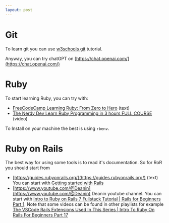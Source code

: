 ```yaml
---
layout: post
---
```


# Git

To learn git you can use [w3schools git](https://www.w3schools.com/git/) tutorial.

Anyway, you can try chatGPT on [https://chat.openai.com/](https://chat.openai.com/)

# Ruby

To start learning Ruby, you can try with:
* [FreeCodeCamp Learning Ruby: From Zero to Hero](https://www.freecodecamp.org/news/learning-ruby-from-zero-to-hero-90ad4eecc82d/) (text)
* [The Nerdy Dev Learn Ruby Programming in 3 hours FULL COURSE](https://www.youtube.com/watch?v=wI-hfFW9hfI) (video)


To Install on your machine the best is using `rbenv`.

# Ruby on Rails

The best way for using some tools is to read it's documentation. So for RoR you
should start from
* [https://guides.rubyonrails.org/](https://guides.rubyonrails.org/) (text)
  You can start with [Getting started with
  Rails](https://guides.rubyonrails.org/getting_started.html)
* [https://www.youtube.com/@Deanin](https://www.youtube.com/@Deanin) Deanin
  youtube channel. You can start with [Intro to Ruby on Rails 7 Fullstack
  Tutorial | Rails for Beginners Part 1](https://www.youtube.com/watch?v=TlgSp2XPCY4&list=PL3mtAHT_eRezB9fnoIcKS4vYFjm23vddb&index=1).
  Note that some videos can be found in other playlists for example [The VSCode Rails Extensions
  Used In This Series | Intro To Ruby On Rails For Beginners Part 17
  ](https://www.youtube.com/watch?v=4GjXSI6jcLI&list=PL3mtAHT_eRexG8W__yiMgv3tcIdbLlwho&index=50)
